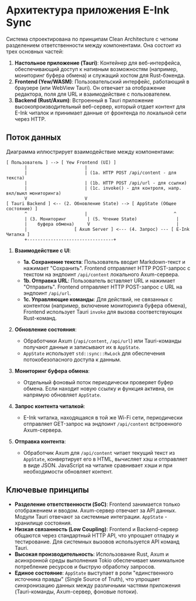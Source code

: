 # Архитектура приложения E-Ink Sync

Система спроектирована по принципам Clean Architecture с четким разделением ответственности между компонентами. Она состоит из трех основных частей:

1.  **Настольное приложение (Tauri)**: Контейнер для веб-интерфейса, обеспечивающий доступ к нативным возможностям (например, мониторинг буфера обмена) и служащий хостом для Rust-бэкенда.
2.  **Frontend (Yew/WASM)**: Пользовательский интерфейс, работающий в браузере (или WebView Tauri). Он отвечает за отображение редактора, поля для URL и взаимодействие с пользователем.
3.  **Backend (Rust/Axum)**: Встроенный в Tauri приложение высокопроизводительный веб-сервер, который отдает контент для E-Ink читалок и принимает данные от фронтенда по локальной сети через HTTP.

## Поток данных

Диаграмма иллюстрирует взаимодействие между компонентами:

```
[ Пользователь ] --> [ Yew Frontend (UI) ]
       |                      |
       |                      | (1a. HTTP POST /api/content - для текста)
       |                      | (1b. HTTP POST /api/url - для ссылки)
       |                      | (1c. invoke() - для контроля, напр. вкл/выкл мониторинга)
       V                      V
[ Tauri Backend ] <-- (2. Обновление State) --> [ AppState (Общее состояние) ]
       ^                      |                                 ^
       | (3. Мониторинг        | (5. Чтение State)               |
       |    буфера обмена)     V                                 |
       |                  [ Axum Server ] <--- (4. Запрос) --- [ E-Ink Читалка ]
       +---------------------------------+
```

1.  **Взаимодействие с UI**:
    *   **1a. Сохранение текста**: Пользователь вводит Markdown-текст и нажимает "Сохранить". Frontend отправляет HTTP POST-запрос с текстом на эндпоинт `/api/content` локального Axum-сервера.
    *   **1b. Отправка URL**: Пользователь вставляет URL и нажимает "Отправить". Frontend отправляет HTTP POST-запрос с URL на эндпоинт `/api/url`.
    *   **1c. Управляющие команды**: Для действий, не связанных с контентом (например, включение мониторинга буфера обмена), Frontend использует Tauri `invoke` для вызова соответствующих Rust-команд.

2.  **Обновление состояния**: 
    *   Обработчики Axum (`/api/content`, `/api/url`) или Tauri-команды получают данные и записывают их в `AppState`.
    *   `AppState` использует `std::sync::RwLock` для обеспечения потокобезопасного доступа к данным.

3.  **Мониторинг буфера обмена**:
    *   Отдельный фоновый поток периодически проверяет буфер обмена. Если находит новую ссылку и функция активна, он напрямую обновляет `AppState`.

4.  **Запрос контента читалкой**:
    *   E-Ink читалка, находящаяся в той же Wi-Fi сети, периодически отправляет GET-запрос на эндпоинт `/api/content` встроенного Axum-сервера.

5.  **Отправка контента**:
    *   Обработчик Axum для `/api/content` читает текущий текст из `AppState`, конвертирует его в HTML, вычисляет хэш и отправляет в виде JSON. JavaScript на читалке сравнивает хэши и при необходимости обновляет контент.

## Ключевые принципы

*   **Разделение ответственности (SoC)**: Frontend занимается только отображением и вводом. Axum-сервер отвечает за API данных. Модули Tauri отвечают за системные интеграции. `AppState` - хранилище состояния.
*   **Низкая связанность (Low Coupling)**: Frontend и Backend-сервер общаются через стандартный HTTP API, что упрощает отладку и тестирование. Для системных вызовов используется API команд Tauri.
*   **Высокая производительность**: Использование Rust, Axum и асинхронной среды выполнения Tokio обеспечивает минимальное потребление ресурсов и быструю обработку запросов.
*   **Единое состояние**: `AppState` выступает в роли "единственного источника правды" (Single Source of Truth), что упрощает синхронизацию данных между различными частями приложения (Tauri-команды, Axum-сервер, фоновые потоки).
